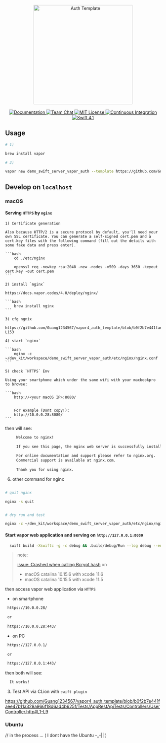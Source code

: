 <p align="center">
    <img src="https://user-images.githubusercontent.com/1342803/43925087-512bb1de-9bf4-11e8-869f-057af9afadb9.png" width="320" alt="Auth Template">
    <br>
    <br>
    <a href="http://docs.vapor.codes/3.0/">
        <img src="http://img.shields.io/badge/read_the-docs-2196f3.svg" alt="Documentation">
    </a>
    <a href="https://discord.gg/vapor">
        <img src="https://img.shields.io/discord/431917998102675485.svg" alt="Team Chat">
    </a>
    <a href="LICENSE">
        <img src="http://img.shields.io/badge/license-MIT-brightgreen.svg" alt="MIT License">
    </a>
    <a href="https://circleci.com/gh/vapor/auth-template">
        <img src="https://circleci.com/gh/vapor/auth-template.svg?style=shield" alt="Continuous Integration">
    </a>
    <a href="https://swift.org">
        <img src="http://img.shields.io/badge/swift-5.2-brightgreen.svg" alt="Swift 4.1">
    </a>
</p>



## Usage

```bash
# 1)

brew install vapor

# 2)

vapor new demo_swift_server_vapor_auth --template https://github.com/Guang1234567/vapor4_auth_template
```

## Develop on `localhost`

### macOS

#### Serving `HTTPS` by `nginx`

    1) Certificate generation 
    
    Also because HTTP/2 is a secure protocol by default, you'll need your own SSL certificate. You can generate a self-signed cert.pem and a cert.key files with the following command (fill out the details with some fake data and press enter).
    
    ```bash
        cd ./etc/nginx
        
        openssl req -newkey rsa:2048 -new -nodes -x509 -days 3650 -keyout cert.key -out cert.pem
    ```

    2) install `nginx`
    
    https://docs.vapor.codes/4.0/deploy/nginx/
    
    ```bash
        brew install nginx
    ```
   
    3) cfg ngnix
    
    https://github.com/Guang1234567/vapor4_auth_template/blob/b0f2b7e441faee47b11a329a966f18d6ad4b625f/etc/nginx/nginx.conf#L117-L153
    
    4) start `nginx`
    
    ```bash
        nginx -c ~/dev_kit/workspace/demo_swift_server_vapor_auth/etc/nginx/nginx.conf
    ```

    5) check `HTTPS` Env
   
    Using your smartphone which under the same wifi with your macbookpro to browse:
   
    ```bash
        http://<your macOS IP>:8080/
        
        
        For example (Dont copy!):
        http://10.0.0.28:8080/
    ```
   
   then will see:
   
   ```html
        Welcome to nginx!
        
        If you see this page, the nginx web server is successfully installed and working. Further configuration is required.
        
        For online documentation and support please refer to nginx.org.
        Commercial support is available at nginx.com.
        
        Thank you for using nginx.
   ```
   
   6) other command for nginx
   
   ```bash
   
   # quit nginx
   
   nginx -s quit
   
   
   # dry run and test
   
   nginx -c ~/dev_kit/workspace/demo_swift_server_vapor_auth/etc/nginx/nginx.conf -t

   ```
   
#### Start vapor web application and serving on `http://127.0.0.1:8080`
      
  ```bash
    swift build -Xswiftc -g -c debug && .build/debug/Run --log debug --env development.custom_name
  ```
      
  > note:
  >
  > [issue: Crashed when calling Bcrypt.hash](https://github.com/vapor/vapor/issues/2229#issuecomment-653721292) on
  >
  > - macOS catalina 10.15.6 with xcode 11.6
  > - macOS catalina 10.15.5 with xcode 11.5
   
  
then access vapor web application via `HTTPS`
      
  - on smartphone
  
  ```bash
   https://10.0.0.28/
   
   or
   
   https://10.0.0.28:443/
  ```
  
  - on PC
  
   ```bash
    https://127.0.0.1/
    
    or
    
    https://127.0.0.1:443/
   ```
  
  then both will see:
  
  ```html
    It works!
  ```
      
3) Test API via CLion with `swift plugin`

https://github.com/Guang1234567/vapor4_auth_template/blob/b0f2b7e441faee47b11a329a966f18d6ad4b625f/Tests/AppRestApiTests/Controllers/UserController.http#L1-L9
   
### Ubuntu

// in the process ... ( I dont have the Ubuntu -_-|| )